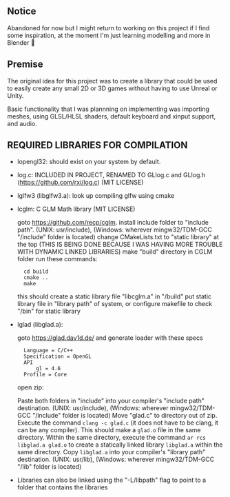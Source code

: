 ## Notice

Abandoned for now but I might return to working on this project if I find some inspiration, at the moment I'm just learning modelling and more in Blender 🤷

## Premise

The original idea for this project was to create a library that could be used to easily create any small 2D or 3D games without having to use Unreal or Unity.

Basic functionality that I was plannning on implementing was importing meshes, using GLSL/HLSL shaders, default keyboard and xinput support, and audio.

## REQUIRED LIBRARIES FOR COMPILATION

- lopengl32: should exist on your system by default.
- log.c: INCLUDED IN PROJECT, RENAMED TO GLlog.c and GLlog.h (https://github.com/rxi/log.c) (MIT LICENSE)

- lglfw3 (libglfw3.a): look up compiling glfw using cmake

- lcglm: C GLM Math library (MIT LICENSE)

    goto https://github.com/recp/cglm.
    install include folder to "include path". (UNIX: usr/include), (Windows: wherever mingw32/TDM-GCC "/include" folder is located)
    change CMakeLists.txt to "static library" at the top (THIS IS BEING DONE BECAUSE I WAS HAVING MORE TROUBLE WITH DYNAMIC LINKED LIBRARIES)
    make "build" directory in CGLM folder
    run these commands:

        cd build
        cmake ..
        make

    this should create a static library file "libcglm.a" in "/build"
    put static library file in "library path" of system, or configure makefile to check "/bin" for static library

- lglad (libglad.a): 
    
    goto https://glad.dav1d.de/ and generate loader with these specs
    
        Language = C/C++
        Specification = OpenGL
        API
            gl = 4.6
        Profile = Core

    open zip:

    Paste both folders in "include" into your compiler's "include path" destination. (UNIX: usr/include), (Windows: wherever mingw32/TDM-GCC "/include" folder is located)
    Move "glad.c" to directory out of zip.
    Execute the command `clang -c glad.c` (it does not have to be clang, it can be any compiler). This should make a `glad.o` file in the same directory.
    Within the same directory, execute the command `ar rcs libglad.a glad.o` to create a statically linked library `libglad.a` within the same directory.
    Copy `libglad.a` into your compiler's "library path" destination. (UNIX: usr/lib), (Windows: wherever mingw32/TDM-GCC "/lib" folder is located)


- Libraries can also be linked using the "-L/libpath" flag to point to a folder that contains the libraries
